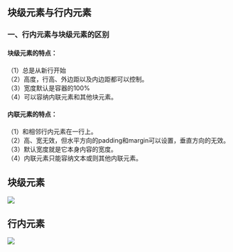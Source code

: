 ## 块级元素与行内元素 
### 一、行内元素与块级元素的区别
#### 块级元素的特点：  
（1）总是从新行开始  
（2）高度，行高、外边距以及内边距都可以控制。  
（3）宽度默认是容器的100%  
（4）可以容纳内联元素和其他块元素。    
  
#### 内联元素的特点：
（1）和相邻行内元素在一行上。  
（2）高、宽无效，但水平方向的padding和margin可以设置，垂直方向的无效。  
（3）默认宽度就是它本身内容的宽度。  
（4）内联元素只能容纳文本或则其他内联元素。  
  
## 块级元素  
![](http://i.imgur.com/tkI0VVx.png)  
  
## 行内元素  
![](http://i.imgur.com/CyYpR0q.png)